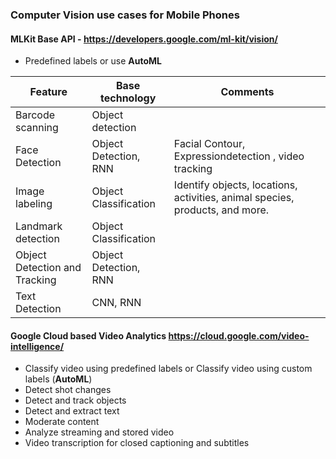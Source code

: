 ### Computer Vision use cases for Mobile Phones

#### MLKit Base API - https://developers.google.com/ml-kit/vision/ 
  * Predefined labels or use **AutoML** 
  
| Feature | Base technology | Comments |
|---|---|---|
| Barcode scanning  | Object detection | |
| Face Detection | Object Detection, RNN | Facial Contour, Expressiondetection , video tracking|
| Image labeling  | Object Classification | Identify objects, locations, activities, animal species, products, and more. |
| Landmark detection  | Object Classification | |
| Object Detection and Tracking  |  Object Detection, RNN  | |
| Text Detection  | CNN, RNN | |

#### Google Cloud based Video Analytics https://cloud.google.com/video-intelligence/
  * Classify video using predefined labels or Classify video using custom labels (**AutoML**) 
  * Detect shot changes
  * Detect and track objects
  * Detect and extract text
  * Moderate content
  * Analyze streaming and stored video
  * Video transcription for closed captioning and subtitles
